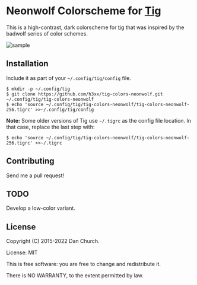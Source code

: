 # Neonwolf Colorscheme for [Tig](https://github.com/jonas/tig)

This is a high-contrast, dark colorscheme for [tig](https://github.com/jonas/tig) that was inspired by the badwolf series of color schemes.

![sample](/../flair/screenshots/sample.png)

## Installation

Include it as part of your `~/.config/tig/config` file.

    $ mkdir -p ~/.config/tig
    $ git clone https://github.com/h3xx/tig-colors-neonwolf.git ~/.config/tig/tig-colors-neonwolf
    $ echo 'source ~/.config/tig/tig-colors-neonwolf/tig-colors-neonwolf-256.tigrc' >>~/.config/tig/config

**Note:** Some older versions of Tig use `~/.tigrc` as the config file location. In that case, replace the last step with:

    $ echo 'source ~/.config/tig/tig-colors-neonwolf/tig-colors-neonwolf-256.tigrc' >>~/.tigrc

## Contributing

Send me a pull request!

## TODO

Develop a low-color variant.

## License

Copyright (C) 2015-2022 Dan Church.

License: MIT

This is free software: you are free to change and redistribute it.

There is NO WARRANTY, to the extent permitted by law.
